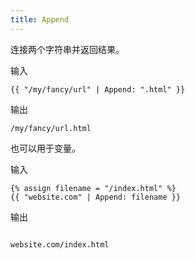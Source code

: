 ```yaml
---
title: Append
---
```


连接两个字符串并返回结果。

输入
```liquid
{{ "/my/fancy/url" | Append: ".html" }}
```

输出
```text
/my/fancy/url.html
```

也可以用于变量。

输入
```liquid
{% assign filename = "/index.html" %}
{{ "website.com" | Append: filename }}
```

输出
```text

website.com/index.html
```
